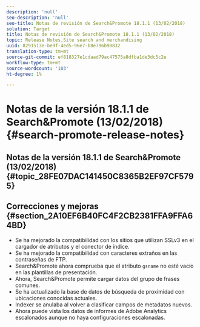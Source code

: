 ```yaml
---
description: 'null'
seo-description: 'null'
seo-title: Notas de revisión de Search&Promote 18.1.1 (13/02/2018)
solution: Target
title: Notas de revisión de Search&Promote 18.1.1 (13/02/2018)
topic: Release Notes,Site search and merchandising
uuid: 8291513e-be9f-4ed5-96e7-b8e796b98832
translation-type: tm+mt
source-git-commit: ef818327e1cdaad79ac47575a8dfba1de3dc5c2e
workflow-type: tm+mt
source-wordcount: '103'
ht-degree: 1%

---
```



# Notas de la versión 18.1.1 de Search&amp;Promote (13/02/2018){#search-promote-release-notes}

## Notas de la versión 18.1.1 de Search&amp;Promote (13/02/2018) {#topic_28FE07DAC141450C8365B2EF97CF5795}

## Correcciones y mejoras {#section_2A10EF6B40FC4F2CB2381FFA9FFA64BD}

* Se ha mejorado la compatibilidad con los sitios que utilizan SSLv3 en el cargador de atributos y el conector de índice.
* Se ha mejorado la compatibilidad con caracteres extraños en las contraseñas de FTP.
* Search&amp;Promote ahora comprueba que el atributo `gsname` no esté vacío en las plantillas de presentación.
* Ahora, Search&amp;Promote permite cargar datos del grupo de frases comunes.
* Se ha actualizado la base de datos de búsqueda de proximidad con ubicaciones conocidas actuales.
* Indexer se anulaba al volver a clasificar campos de metadatos nuevos.
* Ahora puede vista los datos de informes de Adobe Analytics escalonados aunque no haya configuraciones escalonadas.

